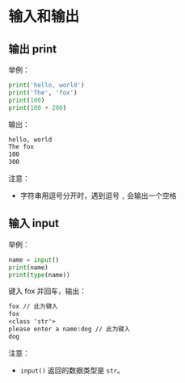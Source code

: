

# 输入和输出



## 输出 print

举例：

```py
print('hello, world')
print('The', 'fox')
print(100)
print(100 + 200)
```

输出：

```txt
hello, world
The fox
100
300
```

注意：

- 字符串用逗号分开时，遇到逗号 `,` 会输出一个空格


## 输入 input

举例：

```py
name = input()
print(name)
print(type(name))
```

键入 fox 并回车，输出：

```txt
fox // 此为键入
fox
<class 'str'>
please enter a name:dog // 此为键入
dog
```

注意：

- `input()` 返回的数据类型是 `str`。

